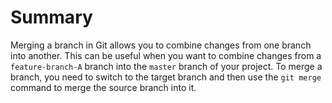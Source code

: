 # Summary

Merging a branch in Git allows you to combine changes from one branch into another. This can be useful when you want to combine changes from a `feature-branch-A` branch into the `master` branch of your project. To merge a branch, you need to switch to the target branch and then use the `git merge` command to merge the source branch into it.


